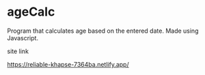 # ageCalc
Program that calculates age based on the entered date. Made using Javascript.


site link 

https://reliable-khapse-7364ba.netlify.app/
